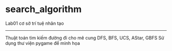 # search_algorithm
Lab01 cơ sở trí tuệ nhân tạo 
***
  Thuật toán tìm kiếm đường đi cho mê cung
  DFS, BFS, UCS, AStar, GBFS
  Sử dụng thư viện pygame để minh họa
